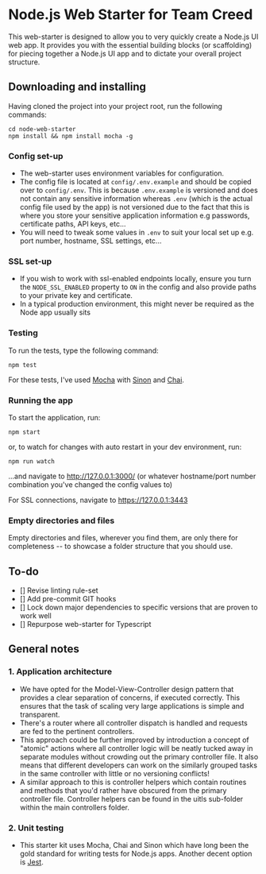 
# Node.js Web Starter for Team Creed

This web-starter is designed to allow you to very quickly create a Node.js UI web app. It provides you with the essential building blocks (or scaffolding) for piecing together a Node.js UI app and to dictate your overall project structure.


## Downloading and installing

Having cloned the project into your project root, run the following commands:
```
cd node-web-starter
npm install && npm install mocha -g
```


### Config set-up

- The web-starter uses environment variables for configuration.
- The config file is located at `config/.env.example` and should be copied over to `config/.env`. This is because `.env.example` is versioned and does not contain any sensitive information whereas `.env` (which is the actual config file used by the app) is not versioned due to the fact that this is where you store your sensitive application information e.g passwords, certificate paths, API keys, etc...
- You will need to tweak some values in `.env` to suit your local set up e.g. port number, hostname, SSL settings, etc...


### SSL set-up

- If you wish to work with ssl-enabled endpoints locally, ensure you turn the `NODE_SSL_ENABLED` property to `ON` in the config and also provide paths to your private key and certificate.
- In a typical production environment, this might never be required as the Node app usually sits


### Testing

To run the tests, type the following command:
```
npm test
```
For these tests, I've used [Mocha](http://mochajs.org/) with [Sinon](http://sinonjs.org/) and [Chai](http://chaijs.com/).


### Running the app

To start the application, run:
```
npm start
```
or, to watch for changes with auto restart in your dev environment, run:
```
npm run watch
```
...and navigate to http://127.0.0.1:3000/ (or whatever hostname/port number combination you've changed the config values to)

For SSL connections, navigate to https://127.0.0.1:3443


### Empty directories and files

Empty directories and files, wherever you find them, are only there for completeness -- to showcase a folder structure that you should use.


## To-do

- [] Revise linting rule-set
- [] Add pre-commit GIT hooks
- [] Lock down major dependencies to specific versions that are proven to work well
- [] Repurpose web-starter for Typescript

## General notes

 ### 1. Application architecture

- We have opted for the Model-View-Controller design pattern that provides a clear separation of concerns, if executed correctly. This ensures that the task of scaling very large applications is simple and transparent.
- There's  a router where all controller dispatch is handled and requests are fed to the pertinent controllers.
- This approach could be further improved by introduction a concept of "atomic" actions where all controller logic will be neatly tucked away in separate modules without crowding out the primary controller file. It also means that different developers can work on the similarly grouped tasks in the same controller  with little or no versioning conflicts!
- A similar approach to this is controller helpers which contain routines and methods that you'd rather have obscured from the primary controller file. Controller helpers can be found in the uitls sub-folder within the main controllers folder.


### 2. Unit testing

- This starter kit uses Mocha, Chai and Sinon which have long been the gold standard for writing tests for Node.js apps. Another decent option is [Jest](https://jestjs.io).
